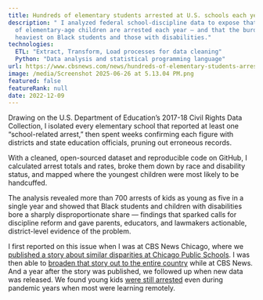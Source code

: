 ```yaml
---
title: Hundreds of elementary students arrested at U.S. schools each year
description: " I analyzed federal school-discipline data to expose that hundreds
  of elementary-age children are arrested each year — and that the burden falls
  heaviest on Black students and those with disabilities."
technologies:
  ETL: "Extract, Transform, Load processes for data cleaning"
  Python: "Data analysis and statistical programming language"
url: https://www.cbsnews.com/news/hundreds-of-elementary-students-arrested-at-us-schools/
image: /media/Screenshot 2025-06-26 at 5.13.04 PM.png
featured: false
featureRank: null
date: 2022-12-09
---
```


Drawing on the U.S. Department of Education’s 2017-18 Civil Rights Data Collection, I isolated every elementary school that reported at least one “school-related arrest,” then spent weeks confirming each figure with districts and state education officials, pruning out erroneous records.

With a cleaned, open-sourced dataset and reproducible code on GitHub, I calculated arrest totals and rates, broke them down by race and disability status, and mapped where the youngest children were most likely to be handcuffed.

The analysis revealed more than 700 arrests of kids as young as five in a single year and showed that Black students and children with disabilities bore a sharply disproportionate share — findings that sparked calls for discipline reform and gave parents, educators, and lawmakers actionable, district-level evidence of the problem.

I first reported on this issue when I was at CBS News Chicago, where we [published a story about similar disparities at Chicago Public Schools](https://www.cbsnews.com/chicago/news/as-many-chicago-schools-remove-cops-from-hallways-data-shows-some-schools-send-kids-to-police-at-alarming-rates/). I was then able to [broaden that story out to the entire country](https://www.cbsnews.com/news/hundreds-of-elementary-students-arrested-at-us-schools/) while at CBS News. And a year after the story was published, we followed up when new data was released. We found young kids [were still arrested](https://www.cbsnews.com/news/school-arrest-children-new-data/) even during pandemic years when most were learning remotely.
